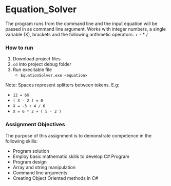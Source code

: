 # Equation_Solver
The program runs from the command line and the input equation will be passed in as command line argument. Works with integer numbers, a single variable (X), brackets and the following arithmetic operators: + - * /


### How to run
1. Download project files
2. ```cd``` into project debug folder
3. Run execitable file
	- ```EquationSolver.exe <equation>```

Note: Spaces represent splitters between tokens. E.g:
- ```12 = 6X```
- ```( X - 2 ) = 0```
- ```X = -3 + 4 / 6```
- ```X = 6 * 2 + ( 5 - 2 )```


### Assignment Objectives
The purpose of this assignment is to demonstrate competence in the following skills:
- Program solution
- Employ basic mathematic skills to develop C# Program
- Program design
- Array and string manipulation
- Command line arguments
- Creating Object Oriented methods in C#
